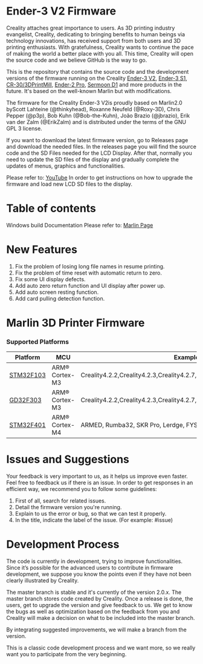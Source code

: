 # Ender-3 V2 Firmware

Creality attaches great importance to users. As 3D printing industry evangelist, Creality, dedicating to bringing benefits to human beings via technology innovations, has received support from both users and 3D printing enthusiasts. With gratefulness, Creality wants to continue the pace of making the world a better place with you all. This time, Creality will open the source code and we believe GitHub is the way to go. 

This is the repository that contains the source code and the development versions of the firmware running on the Creality [Ender-3 V2](https://www.creality.com/goods-detail/ender-3-v2-3d-printer), [Ender-3 S1](https://www.creality.com/goods-detail/creality-ender-3-s1-3d-printer), [CR-30/3DPrintMill](https://www.creality.com/goods-detail/creality-3dprintmill-3d-printer), [Ender-2 Pro](https://www.creality.com/goods-detail/creality-ender-2-pro-3d-printer), [Sermoon D1](https://www.creality.com/goods-detail/creality-sermoon-d1-3d-printer) and more products in the future. It's based on the well-known Marlin but with modifications.

The firmware for the Creality Ender-3 V2is proudly based on Marlin2.0 byScott Lahteine (@thinkyhead), Roxanne Neufeld (@Roxy-3D), Chris Pepper (@p3p), Bob Kuhn (@Bob-the-Kuhn), João Brazio (@jbrazio), Erik van der Zalm (@ErikZalm) and is distributed under the terms of the GNU GPL 3 license.

If you want to download the latest firmware version, go to Releases page and download the needed files. In the releases page you will find the source code and the SD Files needed for the LCD Display. After that, normally you need to update the SD files of the display and gradually complete the updates of menus, graphics and functionalities. 

Please refer to: [YouTube](https://www.youtube.com/watch?v=Jswzrh2_ekk)
In order to get instructions on how to upgrade the firmware and load new LCD SD files to the display.

# Table of contents
Windows build 
Documentation
Please refer to: [Marlin Page](https://marlinfw.org/docs/basics/introduction.html)

# New Features
1. Fix the problem of losing long file names in resume printing.
2. Fix the problem of time reset with automatic return to zero.
3. Fix some UI display defects.
4. Add auto zero return function and UI display after power up.
5. Add auto screen resting function.
6. Add card pulling detection function.


# Marlin 3D Printer Firmware

### Supported Platforms

  Platform|MCU|Example Boards
  --------|---|-------
  [STM32F103](https://www.st.com/en/microcontrollers-microprocessors/stm32f103.html)|ARM® Cortex-M3|Creality4.2.2,Creality4.2.3,Creality4.2.7,Creality4.3.1,Creality4.2.5,Creality4.2.10
  [GD32F303](https://www.st.com/en/microcontrollers-microprocessors/stm32f103.html)|ARM® Cortex-M3|Creality4.2.2,Creality4.2.3,Creality4.2.7,Creality4.3.1,Creality4.2.5,Creality4.2.10
  [STM32F401](https://www.st.com/en/microcontrollers-microprocessors/stm32f401.html)|ARM® Cortex-M4|ARMED, Rumba32, SKR Pro, Lerdge, FYSETC S6

# Issues and Suggestions
Your feedback is very important to us, as it helps us improve even faster. Feel free to feedback us if there is an issue.
In order to get responses in an efficient way, we recommend you to follow some guidelines:
1. First of all, search for related issues.
2. Detail the firmware version you're running.
3. Explain to us the error or bug, so that we can test it properly.
4. In the title, indicate the label of the issue. (For example: #issue)

# Development Process
The code is currently in development, trying to improve functionalities.
Since it’s possible for the advanced users to contribute in firmware development, we suppose you know the points even if they have not been clearly illustrated by Creality.

The master branch is stable and it's currently of the version 2.0.x. The master branch stores code created by Creality. Once a release is done, the users, get to upgrade the version and give feedback to us. We get to know the bugs as well as optimization based on the feedback from you and Creality will make a decision on what to be included into the master branch. 

By integrating suggested improvements, we will make a branch from the version.

This is a classic code development process and we want more, so we really want you to participate from the very beginning.
